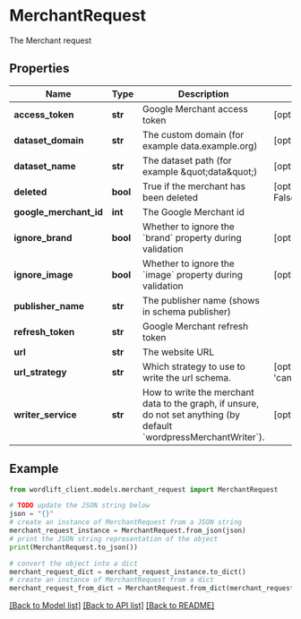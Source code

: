 # MerchantRequest

The Merchant request

## Properties

Name | Type | Description | Notes
------------ | ------------- | ------------- | -------------
**access_token** | **str** | Google Merchant access token | [optional] 
**dataset_domain** | **str** | The custom domain (for example data.example.org) | [optional] 
**dataset_name** | **str** | The dataset path (for example \&quot;data\&quot;) | [optional] 
**deleted** | **bool** | True if the merchant has been deleted | [optional] [default to False]
**google_merchant_id** | **int** | The Google Merchant id | 
**ignore_brand** | **bool** | Whether to ignore the &#x60;brand&#x60; property during validation | [optional] 
**ignore_image** | **bool** | Whether to ignore the &#x60;image&#x60; property during validation | [optional] 
**publisher_name** | **str** | The publisher name (shows in schema publisher) | 
**refresh_token** | **str** | Google Merchant refresh token | 
**url** | **str** | The website URL | 
**url_strategy** | **str** | Which strategy to use to write the url schema. | [optional] [default to 'canonicalLinkAndLink']
**writer_service** | **str** | How to write the merchant data to the graph, if unsure, do not set anything (by default &#x60;wordpressMerchantWriter&#x60;). | [optional] 

## Example

```python
from wordlift_client.models.merchant_request import MerchantRequest

# TODO update the JSON string below
json = "{}"
# create an instance of MerchantRequest from a JSON string
merchant_request_instance = MerchantRequest.from_json(json)
# print the JSON string representation of the object
print(MerchantRequest.to_json())

# convert the object into a dict
merchant_request_dict = merchant_request_instance.to_dict()
# create an instance of MerchantRequest from a dict
merchant_request_from_dict = MerchantRequest.from_dict(merchant_request_dict)
```
[[Back to Model list]](../README.md#documentation-for-models) [[Back to API list]](../README.md#documentation-for-api-endpoints) [[Back to README]](../README.md)


